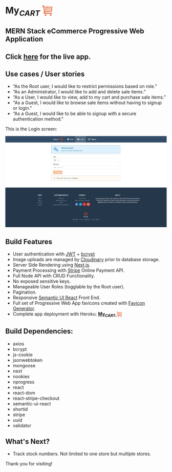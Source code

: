 # **My**<i><sub>CART</i></sub> <sub><img src="./static/favicon/favicon-32x32.png"/></sub>

## MERN Stack eCommerce Progressive Web Application

## Click <a href="https://shop-my-cart.herokuapp.com/" target="_blank" />here</a> for the live app.

## Use cases / User stories

- “As the Root user, I would like to restrict permissions based on role.”
- “As an Administrator, I would like to add and delete sale items.”
- “As a User, I would like to view, add to my cart and purchase sale items.”
- "As a Guest, I would like to browse sale items without having to signup or login."
- “As a Guest, I would like to be able to signup with a secure authentication method."

This is the Login screen:

<a href="https://shop-my-cart.herokuapp.com"  target="_blank"><img src="./static/myCart.jpg" title="myCART" alt="myCart"></a>

## Build Features

- User authentication with <a href="https://jwt.io/" target="_blank">JWT</a> + <a href="https://www.npmjs.com/package/bcrypt" target="_blank">bcrypt</a>
- Image uploads are managed by <a href="https://cloudinary.com/" target="_blank">Cloudinary</a> prior to database storage.
- Server Side Rendering using <a href="https://nextjs.org/" target="_blank">Next.js</a>.
- Payment Processing with <a href="https://stripe.com/au" target="_blank">Stripe</a> Online Payment API.
- Full Node API with CRUD Functionality.
- No exposed sensitive keys.
- Manageable User Roles (togglable by the Root user).
- Pagination.
- Responsive <a href="https://react.semantic-ui.com/" target="_blank">Semantic UI React</a> Front End.
- Full set of Progressive Web App favicons created with <a href="https://realfavicongenerator.net/" target="_blank">Favicon Generator</a>.
- Complete app deployment with Heroku: <a href="https://shop-my-cart.herokuapp.com" target="_blank">**My<i><sub>CART**</i></sub> <sub><img src="./static/favicon/favicon-16x16.png"/></sub></a>

## Build Dependencies:

- axios
- bcrypt
- js-cookie
- jsonwebtoken
- mongoose
- next
- nookies
- nprogress
- react
- react-dom
- react-stripe-checkout
- semantic-ui-react
- shortid
- stripe
- uuid
- validator

## What's Next?

- Track stock numbers. Not limited to one store but multiple stores.         

Thank you for visiting!
